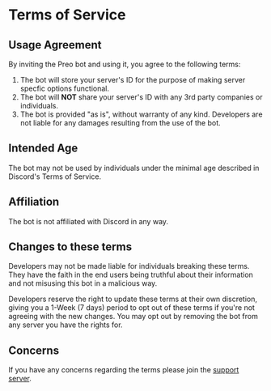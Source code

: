 # Terms of Service

## Usage Agreement

By inviting the Preo bot and using it, you agree to the following terms:

1. The bot will store your server's ID for the purpose of making server specfic options functional.
2. The bot will **NOT** share your server's ID with any 3rd party companies or individuals.
3. The bot is provided "as is", without warranty of any kind. Developers are not liable for any damages resulting from the use of the bot.

## Intended Age

The bot may not be used by individuals under the minimal age described in Discord's Terms of Service.

## Affiliation

The bot is not affiliated with Discord in any way.

## Changes to these terms

Developers may not be made liable for individuals breaking these terms.
They have the faith in the end users being truthful about their information and not misusing this bot in a malicious way.

Developers reserve the right to update these terms at their own discretion, giving you a 1-Week (7 days) period to opt out of these terms if you're not agreeing with the new changes.
You may opt out by removing the bot from any server you have the rights for.
  
## Concerns

If you have any concerns regarding the terms please join the [support server](https://discord.gg/3PRRhKpAva).
